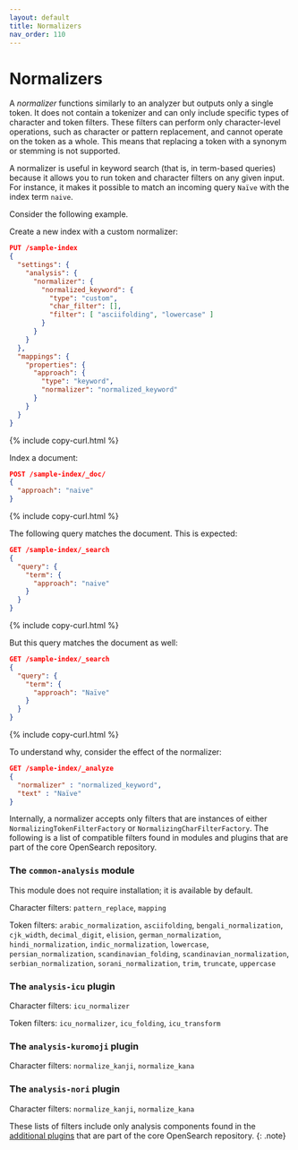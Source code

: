```yaml
---
layout: default
title: Normalizers
nav_order: 110
---
```


# Normalizers

A _normalizer_ functions similarly to an analyzer but outputs only a single token. It does not contain a tokenizer and can only include specific types of character and token filters. These filters can perform only character-level operations, such as character or pattern replacement, and cannot operate on the token as a whole. This means that replacing a token with a synonym or stemming is not supported.

A normalizer is useful in keyword search (that is, in term-based queries) because it allows you to run token and character filters on any given input. For instance, it makes it possible to match an incoming query `Naïve` with the index term `naive`.

Consider the following example.

Create a new index with a custom normalizer:
```json
PUT /sample-index
{
  "settings": {
    "analysis": {
      "normalizer": {
        "normalized_keyword": {
          "type": "custom",
          "char_filter": [],
          "filter": [ "asciifolding", "lowercase" ]
        }
      }
    }
  },
  "mappings": {
    "properties": {
      "approach": {
        "type": "keyword",
        "normalizer": "normalized_keyword"
      }
    }
  }
}
```
{% include copy-curl.html %}

Index a document:
```json
POST /sample-index/_doc/
{
  "approach": "naive"
}
```
{% include copy-curl.html %}

The following query matches the document. This is expected:
```json
GET /sample-index/_search
{
  "query": {
    "term": {
      "approach": "naive"
    }
  }
}
```
{% include copy-curl.html %}

But this query matches the document as well:
```json
GET /sample-index/_search
{
  "query": {
    "term": {
      "approach": "Naïve"
    }
  }
}
```
{% include copy-curl.html %}

To understand why, consider the effect of the normalizer:
```json
GET /sample-index/_analyze
{
  "normalizer" : "normalized_keyword",
  "text" : "Naïve"
}
```

Internally, a normalizer accepts only filters that are instances of either `NormalizingTokenFilterFactory` or `NormalizingCharFilterFactory`. The following is a list of compatible filters found in modules and plugins that are part of the core OpenSearch repository.

### The `common-analysis` module

This module does not require installation; it is available by default.

Character filters: `pattern_replace`, `mapping`

Token filters: `arabic_normalization`, `asciifolding`, `bengali_normalization`, `cjk_width`, `decimal_digit`, `elision`, `german_normalization`, `hindi_normalization`, `indic_normalization`, `lowercase`, `persian_normalization`, `scandinavian_folding`, `scandinavian_normalization`, `serbian_normalization`, `sorani_normalization`, `trim`, `truncate`, `uppercase`

### The `analysis-icu` plugin

Character filters: `icu_normalizer`

Token filters: `icu_normalizer`, `icu_folding`, `icu_transform`

### The `analysis-kuromoji` plugin

Character filters: `normalize_kanji`, `normalize_kana`

### The `analysis-nori` plugin

Character filters: `normalize_kanji`, `normalize_kana`

These lists of filters include only analysis components found in the [additional plugins]({{site.url}}{{site.baseurl}}/install-and-configure/plugins/#additional-plugins) that are part of the core OpenSearch repository.
{: .note}